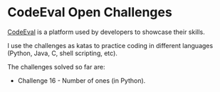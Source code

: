 # CodeEval Open Challenges

[CodeEval](https://www.codeeval.com/) is a platform used by developers to showcase their skills. 

I use the challenges as katas to practice coding in different languages (Python, Java, C, shell scripting, etc). 

The challenges solved so far are: 

- Challenge 16 - Number of ones (in Python).
 
